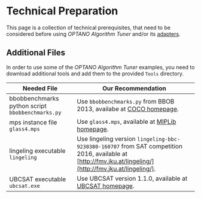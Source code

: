 # Technical Preparation

This page is a collection of technical prerequisites, that need to be considered before using *OPTANO Algorithm Tuner* and/or its [adapters](examples.md).

## Additional Files

In order to use some of the *OPTANO Algorithm Tuner* examples, you need to download additional tools and add them to the provided `Tools` directory.

Needed File | Our Recommendation
--- | ---
bbobbenchmarks python script ``bbobbenchmarks.py`` | Use ``bbobbenchmarks.py`` from BBOB 2013, availabe at [COCO homepage](https://coco.gforge.inria.fr/doku.php?id=bbob-2013-downloads).
mps instance file ``glass4.mps`` | Use ``glass4.mps``, available at [MIPLib homepage](https://miplib.zib.de/instance_details_glass4.html).
lingeling executable ``lingeling`` | Use lingeling version `lingeling-bbc-9230380-160707` from SAT competition 2016, available at [http://fmv.jku.at/lingeling/](http://fmv.jku.at/lingeling/).
UBCSAT executable ``ubcsat.exe`` | Use UBCSAT version 1.1.0, available at [UBCSAT homepage](http://ubcsat.dtompkins.com/).